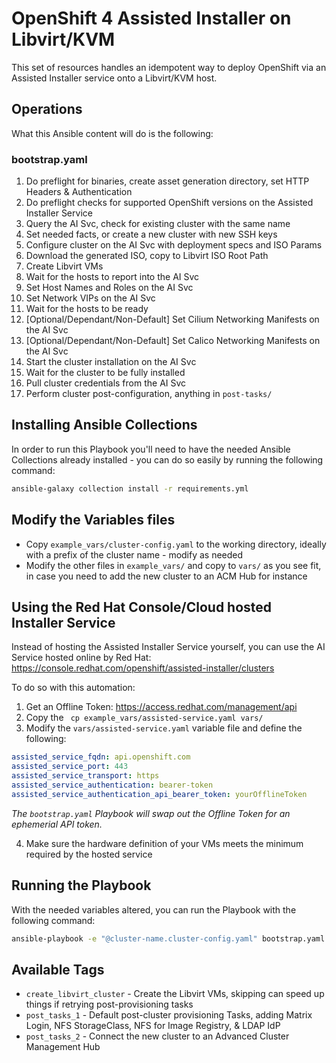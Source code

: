 # OpenShift 4 Assisted Installer on Libvirt/KVM

This set of resources handles an idempotent way to deploy OpenShift via an Assisted Installer service onto a Libvirt/KVM host.

## Operations

What this Ansible content will do is the following:

### bootstrap.yaml

1. Do preflight for binaries, create asset generation directory, set HTTP Headers & Authentication
2. Do preflight checks for supported OpenShift versions on the Assisted Installer Service
3. Query the AI Svc, check for existing cluster with the same name
4. Set needed facts, or create a new cluster with new SSH keys
5. Configure cluster on the AI Svc with deployment specs and ISO Params
6. Download the generated ISO, copy to Libvirt ISO Root Path
7. Create Libvirt VMs
8. Wait for the hosts to report into the AI Svc
9. Set Host Names and Roles on the AI Svc
10. Set Network VIPs on the AI Svc
11. Wait for the hosts to be ready
12. [Optional/Dependant/Non-Default] Set Cilium Networking Manifests on the AI Svc
13. [Optional/Dependant/Non-Default] Set Calico Networking Manifests on the AI Svc
14. Start the cluster installation on the AI Svc
15. Wait for the cluster to be fully installed
16. Pull cluster credentials from the AI Svc
17. Perform cluster post-configuration, anything in `post-tasks/`

## Installing Ansible Collections

In order to run this Playbook you'll need to have the needed Ansible Collections already installed - you can do so easily by running the following command:

```bash
ansible-galaxy collection install -r requirements.yml
```

## Modify the Variables files

- Copy `example_vars/cluster-config.yaml` to the working directory, ideally with a prefix of the cluster name - modify as needed
- Modify the other files in `example_vars/` and copy to `vars/` as you see fit, in case you need to add the new cluster to an ACM Hub for instance

## Using the Red Hat Console/Cloud hosted Installer Service

Instead of hosting the Assisted Installer Service yourself, you can use the AI Service hosted online by Red Hat: https://console.redhat.com/openshift/assisted-installer/clusters

To do so with this automation:

1. Get an Offline Token: https://access.redhat.com/management/api
2. Copy the ` cp example_vars/assisted-service.yaml vars/` 
3. Modify the `vars/assisted-service.yaml` variable file and define the following:

```yaml
assisted_service_fqdn: api.openshift.com
assisted_service_port: 443
assisted_service_transport: https
assisted_service_authentication: bearer-token
assisted_service_authentication_api_bearer_token: yourOfflineToken
```

*The `bootstrap.yaml` Playbook will swap out the Offline Token for an ephemerial API token.*

4. Make sure the hardware definition of your VMs meets the minimum required by the hosted service

## Running the Playbook

With the needed variables altered, you can run the Playbook with the following command:

```bash
ansible-playbook -e "@cluster-name.cluster-config.yaml" bootstrap.yaml
```

## Available Tags

- `create_libvirt_cluster` - Create the Libvirt VMs, skipping can speed up things if retrying post-provisioning tasks
- `post_tasks_1` - Default post-cluster provisioning Tasks, adding Matrix Login, NFS StorageClass, NFS for Image Registry, & LDAP IdP
- `post_tasks_2` - Connect the new cluster to an Advanced Cluster Management Hub
